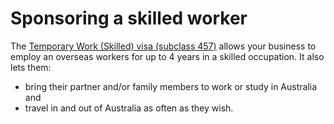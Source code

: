 # Sponsoring a skilled worker

The [Temporary Work (Skilled) visa (subclass 457)]() allows your business to employ an overseas workers for up to 4 years in a skilled occupation. It also lets them:
- bring their partner and/or family members to work or study in Australia and
- travel in and out of Australia as often as they wish.